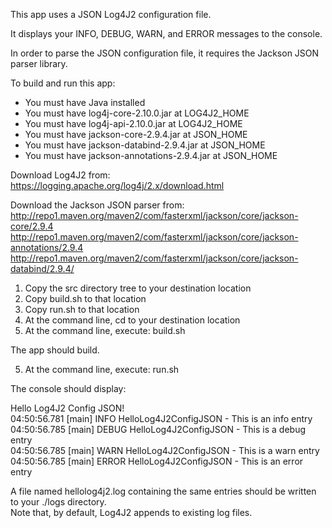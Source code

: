 This app uses a JSON Log4J2 configuration file.

It displays your INFO, DEBUG, WARN, and ERROR messages to the console.

In order to parse the JSON configuration file, it requires the Jackson JSON parser library.

To build and run this app:

- You must have Java installed
- You must have log4j-core-2.10.0.jar at LOG4J2_HOME
- You must have log4j-api-2.10.0.jar  at LOG4J2_HOME
- You must have jackson-core-2.9.4.jar        at JSON_HOME
- You must have jackson-databind-2.9.4.jar    at JSON_HOME
- You must have jackson-annotations-2.9.4.jar at JSON_HOME

Download Log4J2 from: https://logging.apache.org/log4j/2.x/download.html

Download the Jackson JSON parser from:  
http://repo1.maven.org/maven2/com/fasterxml/jackson/core/jackson-core/2.9.4  
http://repo1.maven.org/maven2/com/fasterxml/jackson/core/jackson-annotations/2.9.4  
http://repo1.maven.org/maven2/com/fasterxml/jackson/core/jackson-databind/2.9.4/  


1. Copy the src directory tree to your destination location
2. Copy build.sh to that location
3. Copy run.sh to that location
4. At the command line, cd to your destination location
5. At the command line, execute: build.sh

The app should build.

5. At the command line, execute: run.sh

The console should display:

Hello Log4J2 Config JSON!  
04:50:56.781 [main] INFO  HelloLog4J2ConfigJSON - This is an info entry  
04:50:56.785 [main] DEBUG HelloLog4J2ConfigJSON - This is a debug entry  
04:50:56.785 [main] WARN  HelloLog4J2ConfigJSON - This is a warn entry  
04:50:56.785 [main] ERROR HelloLog4J2ConfigJSON - This is an error entry  

A file named hellolog4j2.log containing the same entries should be written to your ./logs directory.  
Note that, by default, Log4J2 appends to existing log files.

